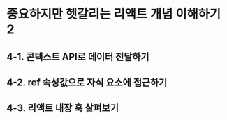 # 중요하지만 헷갈리는 리액트 개념 이해하기2
  ## 4-1. 콘텍스트 API로 데이터 전달하기
  ## 4-2. ref 속성값으로 자식 요소에 접근하기
  ## 4-3. 리액트 내장 훅 살펴보기